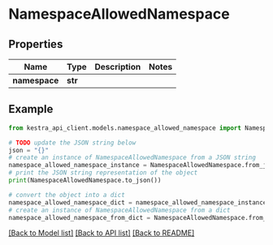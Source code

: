 # NamespaceAllowedNamespace


## Properties

Name | Type | Description | Notes
------------ | ------------- | ------------- | -------------
**namespace** | **str** |  | 

## Example

```python
from kestra_api_client.models.namespace_allowed_namespace import NamespaceAllowedNamespace

# TODO update the JSON string below
json = "{}"
# create an instance of NamespaceAllowedNamespace from a JSON string
namespace_allowed_namespace_instance = NamespaceAllowedNamespace.from_json(json)
# print the JSON string representation of the object
print(NamespaceAllowedNamespace.to_json())

# convert the object into a dict
namespace_allowed_namespace_dict = namespace_allowed_namespace_instance.to_dict()
# create an instance of NamespaceAllowedNamespace from a dict
namespace_allowed_namespace_from_dict = NamespaceAllowedNamespace.from_dict(namespace_allowed_namespace_dict)
```
[[Back to Model list]](../README.md#documentation-for-models) [[Back to API list]](../README.md#documentation-for-api-endpoints) [[Back to README]](../README.md)


